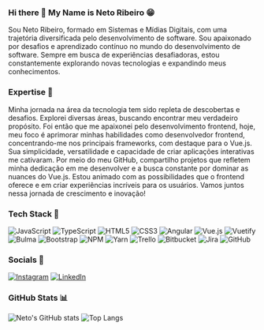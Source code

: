 ### Hi there 👋 My Name is Neto Ribeiro 😁

Sou Neto Ribeiro, formado em Sistemas e Mídias Digitais, com uma trajetória diversificada pelo desenvolvimento de software. Sou apaixonado por desafios e aprendizado contínuo no mundo do desenvolvimento de software. Sempre em busca de experiências desafiadoras, estou constantemente explorando novas tecnologias e expandindo meus conhecimentos.

### Expertise 🚀

Minha jornada na área da tecnologia tem sido repleta de descobertas e desafios. Explorei diversas áreas, buscando encontrar meu verdadeiro propósito. Foi então que me apaixonei pelo desenvolvimento frontend, hoje, meu foco é aprimorar minhas habilidades como desenvolvedor frontend, concentrando-me nos principais frameworks, com destaque para o Vue.js. Sua simplicidade, versatilidade e capacidade de criar aplicações interativas me cativaram. Por meio do meu GitHub, compartilho projetos que refletem minha dedicação em me desenvolver e a busca constante por dominar as nuances do Vue.js. Estou animado com as possibilidades que o frontend oferece e em criar experiências incríveis para os usuários. Vamos juntos nessa jornada de crescimento e inovação! 


### Tech Stack 🧰
![JavaScript](https://img.shields.io/badge/javascript-%23323330.svg?style=for-the-badge&logo=javascript&logoColor=%23F7DF1E)
![TypeScript](https://img.shields.io/badge/typescript-%23007ACC.svg?style=for-the-badge&logo=typescript&logoColor=white)
![HTML5](https://img.shields.io/badge/html5-%23E34F26.svg?style=for-the-badge&logo=html5&logoColor=white)
![CSS3](https://img.shields.io/badge/css3-%231572B6.svg?style=for-the-badge&logo=css3&logoColor=white)
![Angular](https://img.shields.io/badge/angular-%23DD0031.svg?style=for-the-badge&logo=angular&logoColor=white)
![Vue.js](https://img.shields.io/badge/vuejs-%2335495e.svg?style=for-the-badge&logo=vuedotjs&logoColor=%234FC08D)
![Vuetify](https://img.shields.io/badge/Vuetify-1867C0?style=for-the-badge&logo=vuetify&logoColor=AEDDFF)
![Bulma](https://img.shields.io/badge/bulma-00D0B1?style=for-the-badge&logo=bulma&logoColor=white)
![Bootstrap](https://img.shields.io/badge/bootstrap-%238511FA.svg?style=for-the-badge&logo=bootstrap&logoColor=white)
![NPM](https://img.shields.io/badge/NPM-%23CB3837.svg?style=for-the-badge&logo=npm&logoColor=white)
![Yarn](https://img.shields.io/badge/yarn-%232C8EBB.svg?style=for-the-badge&logo=yarn&logoColor=white)
![Trello](https://img.shields.io/badge/Trello-%23026AA7.svg?style=for-the-badge&logo=Trello&logoColor=white)
![Bitbucket](https://img.shields.io/badge/bitbucket-%230047B3.svg?style=for-the-badge&logo=bitbucket&logoColor=white)
![Jira](https://img.shields.io/badge/jira-%230A0FFF.svg?style=for-the-badge&logo=jira&logoColor=white)
![GitHub](https://img.shields.io/badge/github-%23121011.svg?style=for-the-badge&logo=github&logoColor=white)



### Socials 📱
[![Instagram](https://img.shields.io/badge/Instagram-%23E4405F.svg?style=for-the-badge&logo=Instagram&logoColor=white)](https://www.instagram.com/euribeironeto/)
[![LinkedIn](https://img.shields.io/badge/linkedin-%230077B5.svg?style=for-the-badge&logo=linkedin&logoColor=white)](https://www.linkedin.com/in/neto-rodriguez/)

### GitHub Stats 📊
![Neto's GitHub stats](https://github-readme-stats.vercel.app/api?username=NetoRibeiroZ&show_icons=true&theme=radical)
![Top Langs](https://github-readme-stats.vercel.app/api/top-langs/?username=NetoRibeiroZ&size_weight=0.5&count_weight=0.5)




